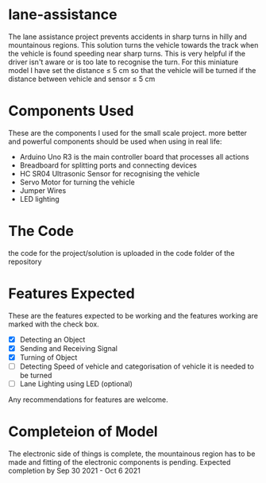 # lane-assistance

The lane assistance project prevents accidents in sharp turns in hilly and mountainous regions. This solution turns the vehicle towards the track when the vehicle is found speeding near sharp turns. This is very helpful if the driver isn't aware or is too late to recognise the turn. For this miniature model I have set the distance ≤ 5 cm so that the vehicle will be turned if the distance between vehicle and sensor ≤ 5 cm

# Components Used

These are the components I used for the small scale project. more better and powerful components should be used when using in real life:

* Arduino Uno R3 is the main controller board that processes all actions
* Breadboard for splitting ports and connecting devices
* HC SR04 Ultrasonic Sensor for recognising the vehicle
* Servo Motor for turning the vehicle
* Jumper Wires
* LED lighting

# The Code

the code for the project/solution is uploaded in the code folder of the repository 

# Features Expected

These are the features expected to be working and the features working are marked with the check box.

- [x] Detecting an Object
- [x] Sending and Receiving Signal
- [x] Turning of Object
- [ ] Detecting Speed of vehicle and categorisation of vehicle it is needed to be turned
- [ ] Lane Lighting using LED (optional)

Any recommendations for features are welcome.

# Completeion of Model

The electronic side of things is complete, the mountainous region has to be made and fitting of the electronic components is pending. 
Expected completion by Sep 30 2021 - Oct 6 2021
